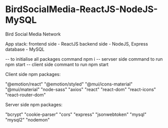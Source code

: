 # BirdSocialMedia-ReactJS-NodeJS-MySQL

Bird Social Media Network

App stack:
frontend side - ReactJS
backend side - NodeJS, Express
database - MySQL

-- to initialise all packages command npm i
-- servser side command to run npm start
-- client side commant to run npm start


Client side npm packages:

"@emotion/react"
"@emotion/styled"
"@mui/icons-material"
"@mui/material"
"node-sass"
"axios"
"react"
"react-dom"
"react-icons"
"react-router-dom"


Server side npm packages:

"bcrypt"
"cookie-parser"
"cors"
"express"
"jsonwebtoken"
"mysql"   
"mysql2"
"nodemon"
